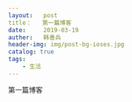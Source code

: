 ```yaml
---
layout:   post
title：   第一篇博客
date:     2019-03-19
auther:   韩善兵
header-img: img/post-bg-ioses.jpg
catalog: true
tags:
	- 生活
---
```


第一篇博客